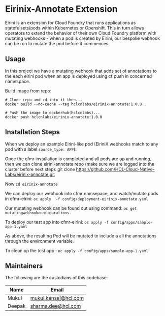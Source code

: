 # Eirinix-Annotate Extension 

Eirini is an extension for Cloud Foundry that runs applications as statefulsets/pods within Kubernetes or Openshift. This in turn allows operators to extend the behavior of their own Cloud Foundry platform with mutating webhooks - when a pod is created by Eirini, our bespoke webhook can be run to mutate the pod before it commences.

## Usage
In this project we have a mutating webhook that adds set of annotations to the each eirini pod when an app is deployed using cf push in concerned namespace.

Build image from repo:

```shell script
# Clone repo and cd into it then...
docker build --no-cache --tag hclcnlabs/eirinix-annotate:1.0.0 .
```

```shell script
# Push the image to dockerhub(hclcnlabs)...
docker push hclcnlabs/eirinix-annotate:1.0.0
```



## Installation Steps

When we deploy an example Eirini-like pod (EiriniX webhooks match to any pod with a label `source_type: APP`):

Once the cfmr installation is completed and all pods are up and running, then we can clone eirini-annotate repo (make sure we are logged into the cluster before next step):
git clone https://github.com/HCL-Cloud-Native-Labs/eirinix-annotate.git

Now 
```cd eirinix-annotate```

We can deploy our webhook into cfmr namsepace, and watch/mutate pods in cfmr-eirini:
```oc apply  -f config/deployment-eirinix-annotate.yaml```

Our mutating webhook can be found out using command:
```oc get mutatingwebhookconfigurations```

To deploy our test app into cfmr-eirini:
```oc apply -f config/apps/sample-app-1.yaml```

As above, the resulting Pod will be mutated to include a all the annotations through the environment variable.

To clean up the test app :
```oc apply -f config/apps/sample-app-1.yaml```

## Maintainers
The following are the custodians of this codebase:

| Name | Email |
| ---     | ---   |
| Mukul | mukul.kansal@hcl.com |
| Deepak | sharma.dee@hcl.com |


